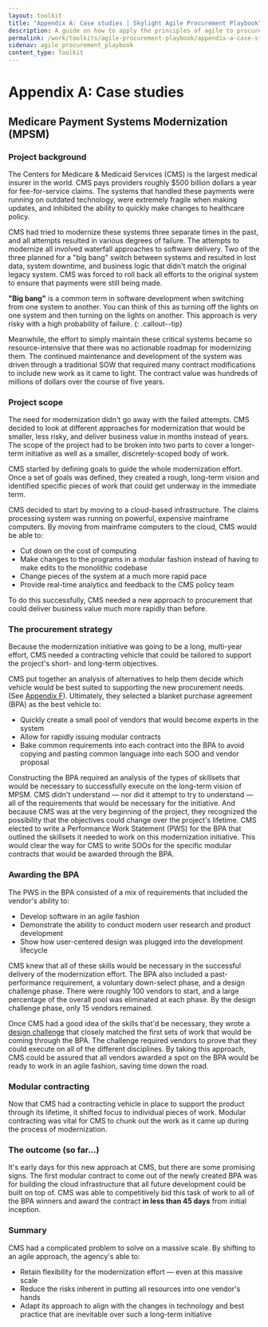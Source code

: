 ```yaml
---
layout: toolkit
title: "Appendix A: Case studies | Skylight Agile Procurement Playbook"
description: A guide on how to apply the principles of agile to procurement.
permalink: /work/toolkits/agile-procurement-playbook/appendix-a-case-studies/
sidenav: agile_procurement_playbook
content_type: Toolkit
---
```


# Appendix A: Case studies

## Medicare Payment Systems Modernization (MPSM)

### Project background

The Centers for Medicare & Medicaid Services (CMS) is the largest medical insurer in the world. CMS pays providers roughly $500 billion dollars a year for fee-for-service claims. The systems that handled these payments were running on outdated technology, were extremely fragile when making updates, and inhibited the ability to quickly make changes to healthcare policy.

CMS had tried to modernize these systems three separate times in the past, and all attempts resulted in various degrees of failure. The attempts to modernize all involved waterfall approaches to software delivery. Two of the three planned for a "big bang" switch between systems and resulted in lost data, system downtime, and business logic that didn't match the original legacy system. CMS was forced to roll back all efforts to the original system to ensure that payments were still being made.

**"Big bang"** is a common term in software development when switching from one system to another. You can think of this as turning off the lights on one system and then turning on the lights on another. This approach is very risky with a high probability of failure.
{: .callout--tip}

Meanwhile, the effort to simply maintain these critical systems became so resource-intensive that there was no actionable roadmap for modernizing them. The continued maintenance and development of the system was driven through a traditional SOW that required many contract modifications to include new work as it came to light. The contract value was hundreds of millions of dollars over the course of five years.

### Project scope

The need for modernization didn't go away with the failed attempts. CMS decided to look at different approaches for modernization that would be smaller, less risky, and deliver business value in months instead of years. The scope of the project had to be broken into two parts to cover a longer-term initiative as well as a smaller, discretely-scoped body of work.

CMS started by defining goals to guide the whole modernization effort. Once a set of goals was defined, they created a rough, long-term vision and identified specific pieces of work that could get underway in the immediate term.

CMS decided to start by moving to a cloud-based infrastructure. The claims processing system was running on powerful, expensive mainframe computers. By moving from mainframe computers to the cloud, CMS would be able to:

- Cut down on the cost of computing
- Make changes to the programs in a modular fashion instead of having to make edits to the monolithic codebase
- Change pieces of the system at a much more rapid pace
- Provide real-time analytics and feedback to the CMS policy team

To do this successfully, CMS needed a new approach to procurement that could deliver business value much more rapidly than before.

### The procurement strategy

Because the modernization initiative was going to be a long, multi-year effort, CMS needed a contracting vehicle that could be tailored to support the project's short- and long-term objectives.

CMS put together an analysis of alternatives to help them decide which vehicle would be best suited to supporting the new procurement needs. (See [Appendix F](../appendix-f-procurement-options-analysis-examples/)). Ultimately, they selected a blanket purchase agreement (BPA) as the best vehicle to:

- Quickly create a small pool of vendors that would become experts in the system
- Allow for rapidly issuing modular contracts
- Bake common requirements into each contract into the BPA to avoid copying and pasting common language into each SOO and vendor proposal

Constructing the BPA required an analysis of the types of skillsets that would be necessary to successfully execute on the long-term vision of MPSM. CMS didn't understand — nor did it attempt to try to understand — all of the requirements that would be necessary for the initiative. And because CMS was at the very beginning of the project, they recognized the possibility that the objectives could change over the project's lifetime. CMS elected to write a Performance Work Statement (PWS) for the BPA that outlined the skillsets it needed to work on this modernization initiative. This would clear the way for CMS to write SOOs for the specific modular contracts that would be awarded through the BPA.

### Awarding the BPA

The PWS in the BPA consisted of a mix of requirements that included the vendor's ability to:

- Develop software in an agile fashion
- Demonstrate the ability to conduct modern user research and product development
- Show how user-centered design was plugged into the development lifecycle

CMS knew that all of these skills would be necessary in the successful delivery of the modernization effort. The BPA also included a past-performance requirement, a voluntary down-select phase, and a design challenge phase. There were roughly 100 vendors to start, and a large percentage of the overall pool was eliminated at each phase. By the design challenge phase, only 15 vendors remained.

Once CMS had a good idea of the skills that'd be necessary, they wrote a [design challenge](../appendix-e-design-challenge-examples#example-1-mpsm-design-challenge) that closely matched the first sets of work that would be coming through the BPA. The challenge required vendors to prove that they could execute on all of the different disciplines. By taking this approach, CMS could be assured that all vendors awarded a spot on the BPA would be ready to work in an agile fashion, saving time down the road.

### Modular contracting

Now that CMS had a contracting vehicle in place to support the product through its lifetime, it shifted focus to individual pieces of work. Modular contracting was vital for CMS to chunk out the work as it came up during the process of modernization.

### The outcome (so far…)

It's early days for this new approach at CMS, but there are some promising signs. The first modular contract to come out of the newly created BPA was for building the cloud infrastructure that all future development could be built on top of. CMS was able to competitively bid this task of work to all of the BPA winners and award the contract **in
less than 45 days** from initial inception.

### Summary

CMS had a complicated problem to solve on a massive scale. By shifting to an agile approach, the agency's able to:

- Retain flexibility for the modernization effort — even at this massive scale
- Reduce the risks inherent in putting all resources into one vendor's hands
- Adapt its approach to align with the changes in technology and best practice that are inevitable over such a long-term initiative
